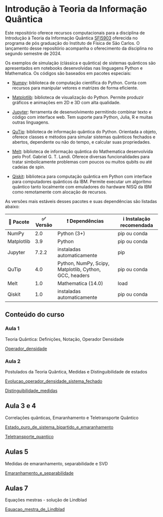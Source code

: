 # Introdução à Teoria da Informação Quântica

Este repositório oferece recursos computacionais para a disciplina de Introdução à Teoria da Informação Quântica [SFI5903](https://uspdigital.usp.br/janus/componente/disciplinasOferecidasInicial.jsf?action=4&sgldis=SFI5903&ofe=3) oferecida no programa de pós graduação do Instituto de Física de São Carlos. O lançamento desse repositório acompanha o oferecimento da disciplina no segundo semestre de 2024.

Os exemplos de simulação (clássica e quântica) de sistemas quânticos são apresentados em notebooks desenvolvidas nas linguagens Python e Mathematica. Os códigos são baseados em pacotes especiais:

- [Numpy](https://numpy.org/): biblioteca de computação científica do Python. Conta com recursos para manipular vetores e matrizes de forma eficiente.
- [Matplotlib](https://matplotlib.org/): biblioteca de visualização do Python. Permite produzir gráficos e animações em 2D e 3D com alta qualidade.
- [Jupyter](https://jupyter.org/): ferramenta de desenvolvimento permitindo combinar texto e código com interface web. Tem suporte para Python, Julia, R e muitas outras linguagens.
- [QuTip](https://qutip.org/): biblioteca de informação quântica do Python. Orientada a objeto, oferece classes e métodos para simular sistemas quânticos fechados e abertos, dependente ou não do tempo, e calcular suas propriedades.
- [Melt](https://melt1.notion.site/): biblioteca de informação quântica do Mathematica desenvolvida pelo Prof. Gabriel G. T. Landi. Oferece diversas funcionalidades para tratar simbolicamente problemas com poucos ou muitos qubits ou até cadeias de spin. 

- [Qiskit](https://qiskit.org/): biblioteca para computação quântica em Python com interface para computadores quânticos da IBM. Permite executar um algoritmo quântico tanto localmente com emuladores do hardware NISQ da IBM como remotamente com alocação de recursos.

As versões mais estáveis desses pacotes e suas dependências são listadas abaixo:

| :gift: Pacote | :white_check_mark: Versão | :exclamation: Dependências | :information_source: Instalação recomendada | 
| --- | --- | --- | --- |
| NumPy | 2.0 | Python (3+) | pip ou conda |
| Matplotlib | 3.9 | Python | pip ou conda |
| Jupyter | 7.2.2 | instaladas automaticamente | pip |
| QuTip | 4.0 | Python, NumPy, Scipy, Matplotlib, Cython, GCC, headers| pip ou conda|
| Melt | 1.0 | Mathematica (14.0)| load |
| Qiskit | 1.0 | instaladas automaticamente| pip ou conda|



## Conteúdo do curso

### Aula 1
Teoria Quântica: Definições, Notação, Operador Densidade

[Operador_densidade](./Operador_densidade.ipynb)

### Aula 2
Postulados da Teoria Quântica, Medidas e Distinguibilidade de estados

[Evolucao_operador_densidade_sistema_fechado](./Evolucao_operador_densidade_sistema_fechado.ipynb)

[Distinguibilidade_medidas](./Distinguibilidade_medidas.ipynb)

## Aula 3 e 4 
Correlações quânticas, Emaranhamento e Teletransporte Quântico

[Estado_puro_de_sistema_bipartido_e_emaranhamento](./Estado_puro_de_sistema_bipartido_e_emaranhamento.ipynb)

[Teletransporte_quantico](./Teletransporte_quantico.ipynb)


## Aulas 5 
Medidas de emaranhamento, separabilidade e SVD

[Emaranhamento_e_separabilidade](./Emaranhamento_e_separabilidade.ipynb)


## Aulas 7 
Equações mestras - solução de Lindblad

[Equacao_mestra_de_Lindblad](./Equacao_mestra_de_Lindblad.ipynb)

